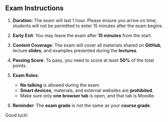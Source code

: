 ## Exam Instructions

1. **Duration:** The exam will last 1 hour. Please ensure you arrive on time; students will not be permitted to enter 15 minutes after the exam begins.
   
2. **Early Exit**: You may leave the exam after **15 minutes** from the start.

3. **Content Coverage**: The exam will cover all materials shared on **GitHub**, lecture **slides**, and examples presented during the **lectures**.

4. **Passing Score**: To pass, you need to score at least **50%** of the total points.

5. **Exam Rules**:
   - **No talking** is allowed during the exam.
   - **Smart devices**, materials, and external websites are **prohibited**.
   - Make sure only **one browser tab** is open, and that tab is Moodle.

6. **Reminder**: The **exam grade** is not the same as your **course grade**.

Good luck!


